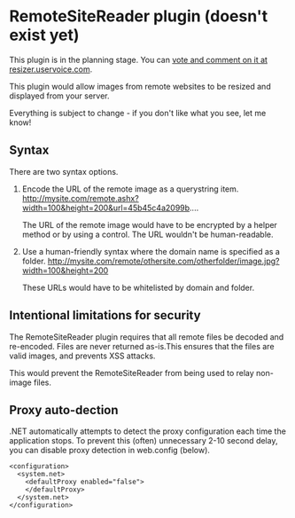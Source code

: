 
# RemoteSiteReader plugin (doesn't exist yet)

This plugin is in the planning stage. You can [vote and comment on it at resizer.uservoice.com](http://resizer.uservoice.com/forums/108373-image-resizer-v3/suggestions/1876777-create-the-remotesitereader-plugin).

This plugin would allow images from remote websites to be resized and displayed from your server.

Everything is subject to change - if you don't like what you see, let me know! 

## Syntax

There are two syntax options. 

1. Encode the URL of the remote image as a querystring item. <br />
   http://mysite.com/remote.ashx?width=100&height=200&url=45b45c4a2099b....

	The URL of the remote image would have to be encrypted by a helper method or by using a control. The URL wouldn't be human-readable.

2. Use a human-friendly syntax where the domain name is specified as a folder. 
   http://mysite.com/remote/othersite.com/otherfolder/image.jpg?width=100&height=200

	These URLs would have to be whitelisted by domain and folder. 


## Intentional limitations for security

The RemoteSiteReader plugin requires that all remote files be decoded and re-encoded. Files are never returned as-is.This ensures that the files are valid images, and prevents XSS attacks.

This would prevent the RemoteSiteReader from being used to relay non-image files.

## Proxy auto-dection

.NET automatically attempts to detect the proxy configuration each time the application stops. To prevent this (often) unnecessary 2-10 second delay, you can disable proxy detection in web.config (below).

	<configuration>
	  <system.net>
	    <defaultProxy enabled="false">
	    </defaultProxy>
	  </system.net>
	</configuration>
